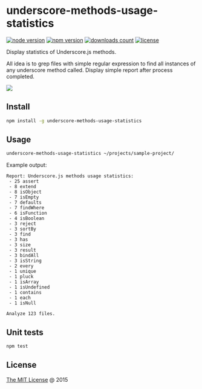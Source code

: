 # underscore-methods-usage-statistics

[![node version](https://img.shields.io/node/v/underscore-methods-usage-statistics.svg)](https://www.npmjs.com/package/underscore-methods-usage-statistics)
[![npm version](https://badge.fury.io/js/underscore-methods-usage-statistics.svg)](https://badge.fury.io/js/underscore-methods-usage-statistics)
[![downloads count](https://img.shields.io/npm/dt/underscore-methods-usage-statistics.svg)](https://www.npmjs.com/package/underscore-methods-usage-statistics)
[![license](https://img.shields.io/npm/l/underscore-methods-usage-statistics.svg)](https://www.npmjs.com/package/underscore-methods-usage-statistics)

Display statistics of Underscore.js methods.

All idea is to grep files with simple regular expression to find all instances of any underscore method called.
Display simple report after process completed.

![](http://underscorejs.org/docs/images/underscore.png)

## Install

```bash
npm install -g underscore-methods-usage-statistics
```

## Usage

```bash
underscore-methods-usage-statistics ~/projects/sample-project/
```

Example output:

```
Report: Underscore.js methods usage statistics:
 - 25 assert
 - 8 extend
 - 8 isObject
 - 7 isEmpty
 - 7 defaults
 - 7 findWhere
 - 6 isFunction
 - 4 isBoolean
 - 3 reject
 - 3 sortBy
 - 3 find
 - 3 has
 - 3 size
 - 3 result
 - 3 bindAll
 - 3 isString
 - 2 every
 - 1 unique
 - 1 pluck
 - 1 isArray
 - 1 isUndefined
 - 1 contains
 - 1 each
 - 1 isNull

Analyze 123 files.
```

## Unit tests

```bash
npm test
```

## License

[The MIT License](http://piecioshka.mit-license.org) @ 2015
